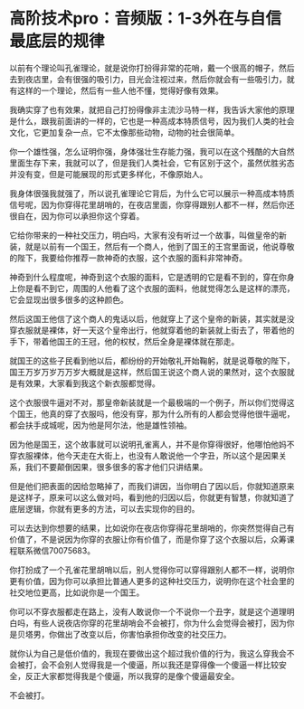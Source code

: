 # 高阶技术pro：音频版：1-3外在与自信最底层的规律

以前有个理论叫孔雀理论，就是说你打扮得非常的花哨，戴一个很高的帽子，然后去到夜店里，会有很强的吸引力，目光会注视过来，然后你就会有一些吸引力，就有这样的一个理论，然后有一些人他不懂，觉得好像有效果。

我确实穿了也有效果，就把自己打扮得像非主流沙马特一样，我告诉大家他的原理是什么，跟我前面讲的一样的，它也是一种高成本特质信号，因为我们人类的社会文化，它更加复杂一点，它不太像那些动物，动物的社会很简单。

你一个雄性强，怎么证明你强，身体强壮生存能力强，我可以在这个残酷的大自然里面生存下来，我就可以了，但是我们人类社会，它有区别于这个，虽然优胜劣态并没有变，但是可能展现的形式更多样化，不像原始人。

我身体很强我就强了，所以说孔雀理论它背后，为什么它可以展示一种高成本特质信号呢，因为你穿得花里胡哨的，在夜店里面，你穿得跟别人都不一样，然后你还很自在，因为你可以承担你这个穿着。

它给你带来的一种社交压力，明白吗，大家有没有听过一个故事，叫做皇帝的新装，就是以前有一个国王，然后有一个商人，他到了国王的王宫里面说，他说尊敬的陛下，我要给你推荐一款神奇的衣服，这个衣服的面料非常神奇。

神奇到什么程度呢，神奇到这个衣服的面料，它是透明的它是看不到的，穿在你身上你是看不到它，周围的人他看了这个衣服的面料，他就觉得怎么是这样的漂亮，它会显现出很多很多的这种颜色。

然后这国王他信了这个商人的鬼话以后，他就穿上了这个皇帝的新装，其实就是没穿衣服就是裸体，好一天这个皇帝出行，他就穿着他的新装就上街去了，带着他的手下，带着他国王的王冠，他的权杖，然后全身是裸体就在那走。

就国王的这些子民看到他以后，都纷纷的开始敬礼开始鞠躬，就是说尊敬的陛下，国王万岁万岁万万岁大概就是这样，然后国王说这个商人说的果然对，这个衣服就是有效果，大家看到我这个新衣服都觉得。

这个衣服很牛逼对不对，那皇帝新装就是一个最极端的一个例子，所以你们觉得这个国王，他真的穿了衣服吗，他没有穿，那为什么所有的人都会觉得他很牛逼呢，都会扶手成城呢，因为他是阿尔法，他是雄性领袖。

因为他是国王，这个故事就可以说明孔雀离人，并不是你穿得很好，他哪怕他妈不穿衣服裸体，他今天走在大街上，也没有人敢说他一个字丑，所以这个是因果关系，我们不要颠倒因果，很多很多的客才他们只讲结果。

但是他们把表面的因给忽略掉了，而我们讲因，当你明白了因以后，你就知道原来是这样子，原来可以这么做对吗，看到他的归因以后，你就更有智慧，你就知道了底层逻辑，你就有更多的方法，可以去实现你的目的。

可以去达到你想要的结果，比如说你在夜店你穿得花里胡哨的，你突然觉得自己有价值了，不是说因为你穿的衣服让你有价值了，而是你穿了这个衣服以后，众筹课程联系微信70075683。

你打扮成了一个孔雀花里胡哨以后，别人觉得你可以穿得跟别人都不一样，说明你更有价值，因为你可以承担比普通人更多的这种社交压力，说明你在这个社会里的社交地位更高，比如说你是一个国王。

你可以不穿衣服都走在路上，没有人敢说你一个不说你一个丑字，就是这个道理明白吗，有些人说夜店你穿的花里胡哨会不会被打，你为什么会觉得会被打，因为你是贝塔男，你做出了改变以后，你害怕承担你改变的社交压力。

就你认为自己是低价值的，我现在要做出这个超过我价值的行为，我这么穿我会不会被打，会不会别人觉得我是一个傻逼，所以我还是穿得像一个傻逼一样比较安全，反正大家都觉得我是个傻逼，所以我穿的是像个傻逼最安全。

不会被打。